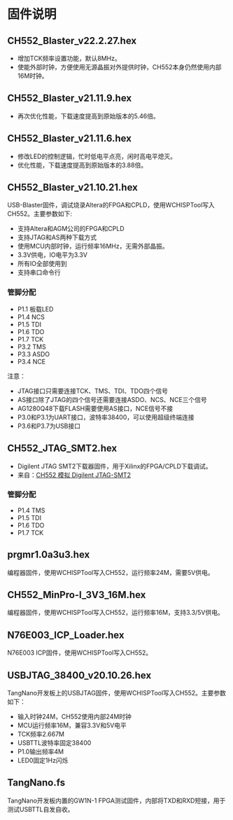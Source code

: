 # 固件说明

## CH552_Blaster_v22.2.27.hex

- 增加TCK频率设置功能，默认8MHz。
- 使能外部时钟，方便使用无源晶振对外提供时钟，CH552本身仍然使用内部16M时钟。

## CH552_Blaster_v21.11.9.hex

- 再次优化性能，下载速度提高到原始版本的5.46倍。

## CH552_Blaster_v21.11.6.hex

- 修改LED的控制逻辑，忙时低电平点亮，闲时高电平熄灭。
- 优化性能，下载速度提高到原始版本的3.88倍。

## CH552_Blaster_v21.10.21.hex

USB-Blaster固件，调试烧录Altera的FPGA和CPLD，使用WCHISPTool写入CH552。主要参数如下:

- 支持Altera和AGM公司的FPGA和CPLD
- 支持JTAG和AS两种下载方式
- 使用MCU内部时钟，运行频率16MHz，无需外部晶振。
- 3.3V供电，IO电平为3.3V
- 所有IO全部使用到
- 支持串口命令行

### 管脚分配

- P1.1 板载LED
- P1.4 NCS
- P1.5 TDI
- P1.6 TDO
- P1.7 TCK
- P3.2 TMS
- P3.3 ASDO
- P3.4 NCE

注意：

- JTAG接口只需要连接TCK、TMS、TDI、TDO四个信号
- AS接口除了JTAG的四个信号还需要连接ASDO、NCS、NCE三个信号
- AG1280Q48下载FLASH需要使用AS接口，NCE信号不接
- P3.0和P3.1为UART接口，波特率38400，可以使用超级终端连接
- P3.6和P3.7为USB接口


## CH552_JTAG_SMT2.hex

- Digilent JTAG SMT2下载器固件，用于Xilinx的FPGA/CPLD下载调试。
- 来自：[CH552 模拟 Digilent JTAG-SMT2](https://whycan.com/t_8631.html)

### 管脚分配

- P1.4 TMS
- P1.5 TDI
- P1.6 TDO
- P1.7 TCK

## prgmr1.0a3u3.hex

编程器固件，使用WCHISPTool写入CH552，运行频率24M，需要5V供电。

## CH552_MinPro-I_3V3_16M.hex

编程器固件，使用WCHISPTool写入CH552，运行频率16M，支持3.3/5V供电。

## N76E003_ICP_Loader.hex

N76E003 ICP固件，使用WCHISPTool写入CH552。

## USBJTAG_38400_v20.10.26.hex

TangNano开发板上的USBJTAG固件，使用WCHISPTool写入CH552。主要参数如下：

- 输入时钟24M，CH552使用内部24M时钟
- MCU运行频率16M，兼容3.3V和5V电平
- TCK频率2.667M
- USBTTL波特率固定38400
- P1.0输出频率4M
- LED0固定1Hz闪烁

## TangNano.fs

TangNano开发板内置的GW1N-1 FPGA测试固件，内部将TXD和RXD短接，用于测试USBTTL自发自收。